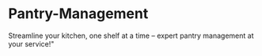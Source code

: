 # Pantry-Management
Streamline your kitchen, one shelf at a time – expert pantry management at your service!"
